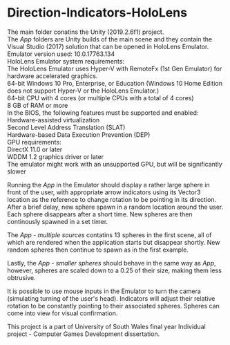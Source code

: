 # Direction-Indicators-HoloLens
The main folder conatins the Unity (2019.2.6f1) project.  
The *App* folders are Unity builds of the main scene and they contain the Visual Studio (2017) solution that can be opened in HoloLens Emulator.  
Emulator version used: 10.0.17763.134  
HoloLens Emulator system requirements:  
The HoloLens Emulator uses Hyper-V with RemoteFx (1st Gen Emulator) for hardware accelerated graphics.  
64-bit Windows 10 Pro, Enterprise, or Education (Windows 10 Home Edition does not support Hyper-V or the HoloLens Emulator.)  
64-bit CPU with 4 cores (or multiple CPUs with a total of 4 cores)  
8 GB of RAM or more  
In the BIOS, the following features must be supported and enabled:  
Hardware-assisted virtualization  
Second Level Address Translation (SLAT)  
Hardware-based Data Execution Prevention (DEP)  
GPU requirements:  
DirectX 11.0 or later  
WDDM 1.2 graphics driver or later  
The emulator might work with an unsupported GPU, but will be significantly slower  
  
Running the *App* in the Emulator should display a rather large sphere in front of the user, with appropriate arrow indicators using its 
Vector3 location as the reference to change rotation to be pointing in its direction. After a brief delay, new sphere spawn in a random 
location around the user. Each sphere disappears after a short time. New spheres are then continously spawned in a set timer.  
  
The *App - multiple sources* contatins 13 spheres in the first scene, all of which are rendered when the application starts but disappear
shortly. New random spheres then continue to spawn as in the first example.  
  
Lastly, the *App - smaller spheres* should behave in the same way as *App*, however, spheres are scaled down to a 0.25 of their size, 
making them less obtrusive.

It is possible to use mouse inputs in the Emulator to turn the camera (simulating turning of the user's head). Indicators will adjust their
relative rotation to be constantly pointing to their associated spheres. Spheres can come into view for visual confirmation.  
  
This project is a part of University of South Wales final year Individual project - Computer Games Development dissertation.
